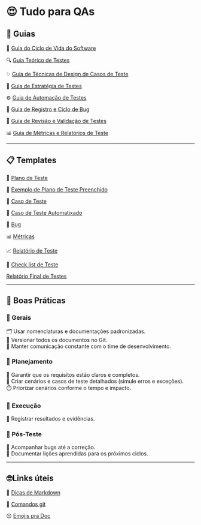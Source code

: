 # 😍 Tudo para QAs  

## 🧭 Guias

🔄 [Guia do Ciclo de Vida do Software](./arquivos/guias/stlc.md)  

🔍 [Guia Teórico de Testes](./arquivos/guias/testes_a_z.md)

✨ [Guia de Técnicas de Design de Casos de Teste](./arquivos/guias/test_design.md)

🧭 [Guia de Estratégia de Testes](./arquivos/guias/estrategia_teste.md)  

⚙️ [Guia de Automação de Testes](./arquivos/guias/automacao.md)

🐞 [Guia de Registro e Ciclo de Bug](./arquivos/guias/ciclo_bug.md)

🧠 [Guia de Revisão e Validação de Testes](./arquivos/guias/revisao.md) 

📊 [Guia de Métricas e Relatórios de Teste](./arquivos/guias/metricas.md)

---

## 📋 Templates 

🧪 [Plano de Teste](./arquivos/templates/Plano_de_teste.md)  

💾 [Exemplo de Plano de Teste Preenchido](./arquivos/templates/Plano_de_teste_exemplo.md) 

🧩 [Caso de Teste](./arquivos/templates/Caso_de_teste.md)  

🤖 [Caso de Teste Automatixado](./arquivos/templates/teste_automatizado.md)  

🐞 [Bug](./arquivos/templates/bug.md)

📊 [Métricas](./arquivos/templates/metricas.md)

📈 [Relatório de Teste](./arquivos/templates/relatorio.md)  

📝 [Check list de Teste](./arquivos/templates/Checklist_teste.md)  

[Relatório Final de Testes](./arquivos/templates/relatorio_final.md)

---

## 🧩 Boas Práticas

### 🧷 Gerais
🗂️ Usar nomenclaturas e documentações padronizadas.  
💾 Versionar todos os documentos no Git.  
💬 Manter comunicação constante com o time de desenvolvimento.

### 🧠 Planejamento
🧩 Garantir que os requisitos estão claros e completos.  
📝 Criar cenários e casos de teste detalhados (simule erros e exceções).  
⏱️ Priorizar cenários conforme o tempo e impacto.

### 🧪 Execução
📸 Registrar resultados e evidências.

### 🔁 Pós-Teste
🐞 Acompanhar bugs até a correção.  
📘 Documentar lições aprendidas para os próximos ciclos.

---

## 🤓Links úteis

👾 [Dicas de Markdown](./arquivos/links_uteis/markdown-cheatsheet.md)  

📄 [Comandos git](./arquivos/links_uteis/git-cheatsheet.md)  

😍 [Emojis pra Doc](./arquivos/links_uteis/icones.md)
